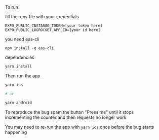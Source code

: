 To run

fill the .env file with your credentials

```
EXPO_PUBLIC_INSTABUG_TOKEN=[your token here]
EXPO_PUBLIC_LOGROCKET_APP_ID=[your id here]
```

you need eas-cli

```
npm install -g eas-cli
```

dependencies

```sh
yarn install
```

Then run the app

```sh
yarn ios

# or

yarn android
```

To reproduce the bug spam the button "Press me" until it stops incrementing the counter and then requests no longer work

You may need to re-run the app with `yarn ios` once before the bug starts happening
